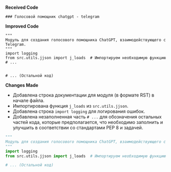 **Received Code**

```
### Голосовой помощник chatgpt - telegram
```

**Improved Code**

```
"""
Модуль для создания голосового помощника ChatGPT, взаимодействующего с Telegram.
"""
import logging
from src.utils.jjson import j_loads  # Импортируем необходимую функцию
# ...


# ... (Остальной код)
```

**Changes Made**

* Добавлена строка документации для модуля (в формате RST) в начале файла.
* Импортирована функция `j_loads` из `src.utils.jjson`.
* Добавлена строка `import logging` для логирования ошибок.
* Добавлена незаполненная часть `# ...` для обозначения остальных частей кода, которые предполагается, что необходимо заполнить и улучшить в соответствии со стандартами PEP 8 и задачей.


```python
"""
Модуль для создания голосового помощника ChatGPT, взаимодействующего с Telegram.
"""
import logging
from src.utils.jjson import j_loads  # Импортируем необходимую функцию

# ... (Остальной код)
```
